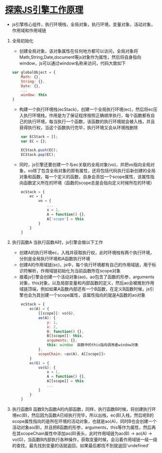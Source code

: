 # [探索JS引擎工作原理](https://www.cnblogs.com/onepixel/p/5090799.html)

* js引擎核心组件，执行环境栈，全局对象，执行环境，变量对象，活动对象，作用域和作用域链

1. 全局初始化
    * 创建全局对象，该对象属性在任何地方都可以访问，全局对象将Math,String,Date,document等js对象作为属性，然后将自身指向window，js可以通过window名称来访问，代码大致如下

    ```js
    var globalObject = {
        Math: {},
        String: {},
        Date: {},
        ...
        window: this
    }
    ```

    * 构建一个执行环境栈(ecStack)，创建一个全局执行环境(ec)，然后将ec压入执行环境栈，作用是为了保证程序按照正确顺序执行，每个函数都有自己的执行环境，每当执行一个函数，该函数的执行环境就会被入栈，并且获得执行权，当这个函数执行完毕，执行环境又会从环境栈删除

    ```js
        var ECStack = [];
        var EC = {};

        ECStack.push(EC);
        ECStack.pop(EC);
    ```

    * 同时，js引擎还要创建一个与ec关联的全局对象(vo)，并把vo指向全局对象，vo除了包含全局对象的原有属性，还将包括代码执行后新创建的全局对象和函数，每一个定义的函数，自身会添加一个scope属性，该属性指向函数定义所在的环境（函数的scope总是会指向定义时候所在的环境）

    ```js
        ecStack = {
            ec = {
                vo = {
                    ...
                    x = 1,
                    A = function() {},
                    A['scope'] = this
                }
            }
        }
    ```

2. 执行函数A
    当执行函数A时，js引擎会做以下工作
    * 创建A的执行环境ec，入栈并获取执行权，此时环境栈有两个执行环境，分别是全局执行环境和A函数执行环境
    * 创建A的作用域链(sc)，js中，每个执行环境都有自己的作用域链，用于标识符解析，作用域链初始化为当前函数所在scope对象
    * 接着js引擎会创建一个活动对象(ao)，ao包含了函数的形参，arguments对象，this对象，以及局部变量和内部函数的定义，然后ao会被推到作用域链顶端，例如如果A函数内部还有一个B函数，在定义B函数时候，js引擎也会为其创建一个scope属性，该属性指向的就是A函数的ao对象

    ```js
        ecStack = {
            ec(A) = {
                [[scope]]: vo(G),
                ao(A): {
                    y: 1,
                    x: 2,
                    B: function() {},
                    B[[scope]]: this,
                    arguments: {},
                    this: window  函数中的this指向调用者window对象
                },
                scopeChain: <ao(A), A[[scope]]>
            }
            ec(G) = {
                vo(G): {
                    x = 1,
                    A = function() {},
                    A[[scope]] = this
                    ...
                }
            }
        }
    ```

3. 执行函数B
    函数B为函数A的内部函数，同样，执行函数B时候，将创建执行环境ec(B)，然后因为函数A已经执行完毕，所以出栈，ec(B)入栈，然后呢B的scope属性指向的是所在环境的活动对象，也就是ao(A)，同时B也会创建一个活动对象ao(B)，并且把B函数的形参，arguments，this等作为属性，然后再在其scopeChain属性中添加ao(B)表头，此时作用域链为ao(B) -> ao(A) -> vo(G)，当函数B内部执行各种操作，获取变量时候，会沿着作用域链一级一级的查找，最先找到变量的话就返回，如果最后都找不到就返回'undefined'